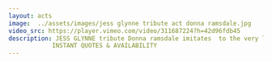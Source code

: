 ```yaml
---
layout: acts
image:  ../assets/images/jess glynne tribute act donna ramsdale.jpg
video_src: https://player.vimeo.com/video/311687224?h=42d96fdb45
description: JESS GLYNNE tribute Donna ramsdale imitates  to the very last detail, with flawless costumes and of course that crazy curly red hair. Being a natural fair skinned red head herself there is no better person who is fit for the job.Donna brings soul, vibrancy and a touch of class to this Grammy award-winning artist. The ultimate jess glynne tribute show includes major Number one UK hit singles such as RATHER BE, MY LOVE, and HOLD MY HAND. Even though this tribute is brand new, ULTIMATE JESS GLYNNE has already had an array of different clients from Scarborough’s open-air theatre, BUTLINS, PONTINS and venues across Europe. Donna is truly amazing as Jess Glynne,  and  is popular for Weddings, Casinos, Hotels, social clubs,  Pubs and Holiday Parks. book early to avoid disappointment. <hr>
            INSTANT QUOTES & AVAILABILITY
---
```

